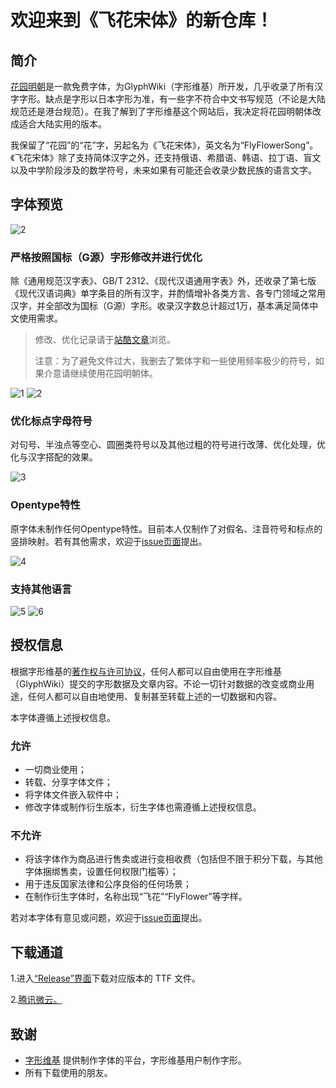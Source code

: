 # 欢迎来到《飞花宋体》的新仓库！


## 简介

[花园明朝](http://fonts.jp/hanazono/)是一款免费字体，为GlyphWiki（字形维基）所开发，几乎收录了所有汉字字形。缺点是字形以日本字形为准，有一些字不符合中文书写规范（不论是大陆规范还是港台规范）。在我了解到了字形维基这个网站后，我决定将花园明朝体改成适合大陆实用的版本。

我保留了“花园”的“花”字，另起名为《飞花宋体》，英文名为“FlyFlowerSong”。《飞花宋体》除了支持简体汉字之外，还支持俄语、希腊语、韩语、拉丁语、盲文以及中学阶段涉及的数学符号，未来如果有可能还会收录少数民族的语言文字。

## 字体预览

 ![2](image/封面.jpg)

### 严格按照国标（G源）字形修改并进行优化

除《通用规范汉字表》、GB/T 2312、《现代汉语通用字表》外，还收录了第七版《现代汉语词典》单字条目的所有汉字，并酌情增补各类方言、各专门领域之常用汉字，并全部改为国标（G源）字形。收录汉字数总计超过1万，基本满足简体中文使用需求。

> 修改、优化记录请于[站酷文章](https://www.zcool.com.cn/article/ZMTIzNjQyNA==.html)浏览。
> 
> 注意：为了避免文件过大，我删去了繁体字和一些使用频率极少的符号，如果介意请继续使用花园明朝体。

![1](image/介绍1.jpg)
![2](image/介绍2.jpg)

### 优化标点字母符号

对句号、半浊点等空心、圆圈类符号以及其他过粗的符号进行改薄、优化处理，优化与汉字搭配的效果。

![3](image/介绍3.jpg)

### Opentype特性
原字体未制作任何Opentype特性。目前本人仅制作了对假名、注音符号和标点的竖排映射。若有其他需求，欢迎于[issue页面](https://github.com/Skr-ZERO/FlyFlowerSong/issues)提出。

![4](image/介绍4.jpg)
 
### 支持其他语言
![5](image/介绍5.jpg)
![6](image/介绍6.jpg)

## 授权信息

根据字形维基的[著作权与许可协议](http://zhs.glyphwiki.org/wiki/GlyphWiki:%e8%91%97%e4%bd%9c%e6%9d%83%e4%b8%8e%e8%ae%b8%e5%8f%af%e5%8d%8f%e8%ae%ae)，任何人都可以自由使用在字形维基（GlyphWiki）提交的字形数据及文章内容。不论一切针对数据的改变或商业用途，任何人都可以自由地使用、复制甚至转载上述的一切数据和内容。

本字体遵循上述授权信息。

### 允许
- 一切商业使用；
- 转载、分享字体文件；
- 将字体文件嵌入软件中；
- 修改字体或制作衍生版本，衍生字体也需遵循上述授权信息。

### 不允许
- 将该字体作为商品进行售卖或进行变相收费（包括但不限于积分下载，与其他字体捆绑售卖，设置任何权限门槛等）；
- 用于违反国家法律和公序良俗的任何场景；
- 在制作衍生字体时，名称出现“飞花”“FlyFlower”等字样。

若对本字体有意见或问题，欢迎于[issue页面](https://github.com/Skr-ZERO/FlyFlowerSong/issues)提出。

## 下载通道

1.进入[“Release”界面](https://github.com/Skr-ZERO/FlyFlowerSong/releases)下载对应版本的 TTF 文件。

2.[腾讯微云。](https://share.weiyun.com/G0NHFyYh)

## 致谢

- [字形维基](http://zhs.glyphwiki.org/wiki/GlyphWiki:%e9%a6%96%e9%a1%b5) 提供制作字体的平台，字形维基用户制作字形。
- 所有下载使用的朋友。
